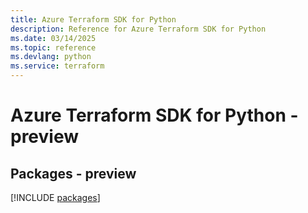 ```yaml
---
title: Azure Terraform SDK for Python
description: Reference for Azure Terraform SDK for Python
ms.date: 03/14/2025
ms.topic: reference
ms.devlang: python
ms.service: terraform
---
```

# Azure Terraform SDK for Python - preview
## Packages - preview
[!INCLUDE [packages](terraform-index.md)]